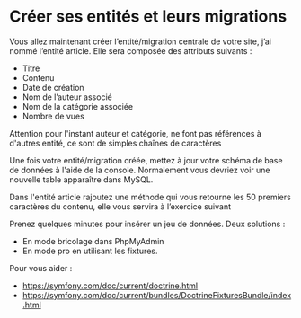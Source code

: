 # Créer ses entités et leurs migrations

Vous allez maintenant créer l’entité/migration centrale de votre site, j’ai nommé l’entité article. Elle sera composée des attributs suivants :

- Titre
- Contenu
- Date de création
- Nom de l’auteur associé
- Nom de la catégorie associée
- Nombre de vues

Attention pour l'instant auteur et catégorie, ne font pas références à d'autres entité, ce sont de simples chaînes de caractères

Une fois votre entité/migration créée, mettez à jour votre schéma de base de données à l'aide de la console. Normalement vous devriez voir une nouvelle table apparaître dans MySQL.

Dans l'entité article rajoutez une méthode qui vous retourne les 50 premiers caractères du contenu, elle vous servira à l’exercice suivant

Prenez quelques minutes pour insérer un jeu de données. Deux solutions :
- En mode bricolage dans PhpMyAdmin
- En mode pro en utilisant les fixtures.

Pour vous aider :
- https://symfony.com/doc/current/doctrine.html
- https://symfony.com/doc/current/bundles/DoctrineFixturesBundle/index.html
